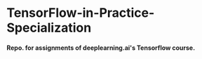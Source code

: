 # TensorFlow-in-Practice-Specialization
#### Repo. for assignments of deeplearning.ai's Tensorflow course.
